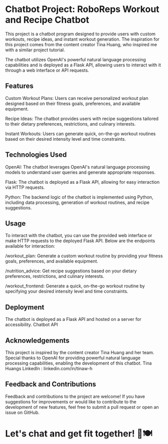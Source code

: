 

# Chatbot Project: RoboReps Workout and Recipe Chatbot

This project is a chatbot program designed to provide users with custom workouts, recipe ideas, and instant workout generation. 
The inspiration for this project comes from the content creator Tina Huang, who inspired me with a similar project tutorial.

The chatbot utilizes OpenAI's powerful natural language processing capabilities and is deployed as a Flask API, allowing users to interact with it through a web interface or API requests.

## Features
Custom Workout Plans: Users can receive personalized workout plan designed based on their fitness goals, preferences, and available equipment.

Recipe Ideas: The chatbot provides users with recipe suggestions tailored to their dietary preferences, restrictions, and culinary interests.

Instant Workouts: Users can generate quick, on-the-go workout routines based on their desired intensity level and time constraints.

## Technologies Used
OpenAI: The chatbot leverages OpenAI's natural language processing models to understand user queries and generate appropriate responses.

Flask: The chatbot is deployed as a Flask API, allowing for easy interaction via HTTP requests.

Python: The backend logic of the chatbot is implemented using Python, including data processing, generation of workout routines, and recipe suggestions.

## Usage
To interact with the chatbot, you can use the provided web interface or make HTTP requests to the deployed Flask API. Below are the endpoints available for interaction:

/workout_plan: Generate a custom workout routine by providing your fitness goals, preferences, and available equipment.

/nutrition_advice: Get recipe suggestions based on your dietary preferences, restrictions, and culinary interests.

/workout_frontend: Generate a quick, on-the-go workout routine by specifying your desired intensity level and time constraints.

## Deployment
The chatbot is deployed as a Flask API and hosted on a server for accessibility. 
Chatbot API

## Acknowledgements
This project is inspired by the content creator Tina Huang and her team. Special thanks to OpenAI for providing powerful natural language processing capabilities, enabling the development of this chatbot.
Tina Huangs LinkedIn : linkedin.com/in/tinaw-h

## Feedback and Contributions
Feedback and contributions to the project are welcome! If you have suggestions for improvements or would like to contribute to the development of new features, feel free to submit a pull request or open an issue on GitHub.

# Let's chat and get fit together! 💪🍽️
